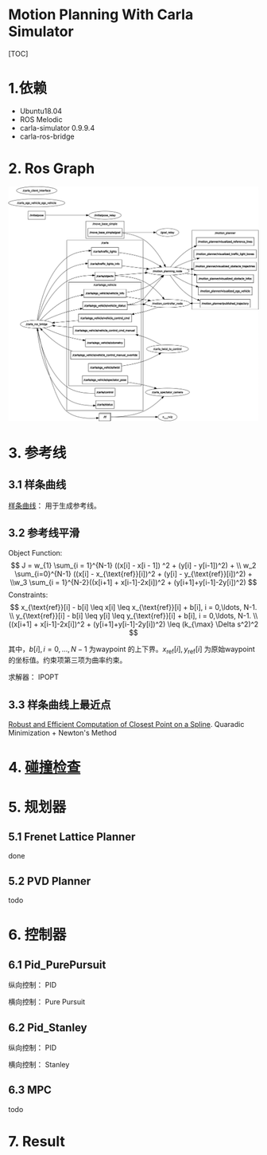 # Motion Planning With Carla Simulator

[TOC]

# 1.依赖

- Ubuntu18.04
- ROS Melodic
- carla-simulator 0.9.9.4
- carla-ros-bridge

# 2. Ros Graph

![](figs/rosgraph.png)

# 3. 参考线

## 3.1 样条曲线

[样条曲线](https://github.com/ttk592/spline)： 用于生成参考线。

## 3.2 参考线平滑

Object Function: 
$$
J = w_{1} \sum_{i = 1}^{N-1} ((x[i] - x[i - 1]) ^2 + (y[i] - y[i-1])^2) + \\
w_2 \sum_{i=0}^{N-1} ((x[i] - x_{\text{ref}}[i])^2 + (y[i] - y_{\text{ref}}[i])^2) + \\w_3 \sum_{i = 1}^{N-2}((x[i+1] + x[i-1]-2x[i])^2 + (y[i+1]+y[i-1]-2y[i])^2)
$$
Constraints:
$$
x_{\text{ref}}[i] - b[i] \leq x[i] \leq x_{\text{ref}}[i] + b[i], i = 0,\ldots, N-1. \\
y_{\text{ref}}[i] - b[i] \leq y[i] \leq y_{\text{ref}}[i] + b[i], i = 0,\ldots, N-1. \\
((x[i+1] + x[i-1]-2x[i])^2 + (y[i+1]+y[i-1]-2y[i])^2) \leq (k_{\max} \Delta s^2)^2
$$


其中，$b[i] , i = 0, \ldots,N-1$ 为waypoint 的上下界。$x_{\text{ref}}[i], y_{\text{ref}}[i]$ 为原始waypoint的坐标值。约束项第三项为曲率约束。 

求解器： IPOPT

## 3.3 样条曲线上最近点

[Robust and Efficient Computation of Closest Point on a Spline](https://www.semanticscholar.org/paper/Robust-and-Efficient-Computation-of-the-Closest-on-Wang-Kearney/50334aefe4a1de7277bd96822db707f55726ab3a).  Quaradic Minimization + Newton's Method

# 4. [碰撞检查](https://zhuanlan.zhihu.com/p/99911487)



# 5. 规划器

## 5.1 Frenet Lattice Planner

done

## 5.2 PVD Planner

todo



# 6. 控制器

## 6.1 Pid_PurePursuit

纵向控制： PID 

横向控制： Pure Pursuit

## 6.2 Pid_Stanley

纵向控制： PID

横向控制： Stanley

## 6.3 MPC

todo

# 7. Result



